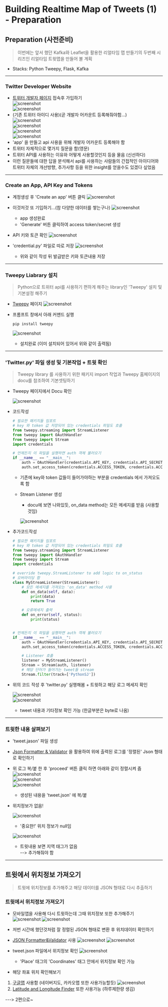 # Building Realtime Map of Tweets (1) - Preparation

## Preparation (사전준비)
> 이번에는 앞서 했던 Kafka와 Leaflet을 활용한 리얼타임 맵 만들기의 두번째 시리즈인 리얼타임 트윗맵을 만들어 볼 계획
* Stacks: Python Tweepy, Flask, Kafka

---

### Twitter Developer Website
- [트위터 개발자 페이지](https://developer.twitter.com/) 접속후 가입하기      
![screenshot](RMT_img/screenshot01.png)    
![screenshot](RMT_img/screenshot02.png)   
- (기존 트위터 아이디 사용)(곧 개발자 어카운트 등록해줘야함...)   
![screenshot](RMT_img/screenshot03.png)    
![screenshot](RMT_img/screenshot04.png)     
![screenshot](RMT_img/screenshot05.png)    
![screenshot](RMT_img/screenshot06.png)   
- 'app' 을 만들고 api 사용을 위해 개발자 어카운트 등록해야 함
- 트위터 자체적으로 몇가지 질문을 함(영문)
- 트위터 API를 사용하는 이유와 어떻게 사용할것인지 등을 물음 (신선하다)
- 이런 질문들에 대한 답을 분석해서 api를 사용하는 사람들의 간접적인 아이디어와 트위터 자체의 개선방향, 추가사항 등을 위한 insight를 얻을수도 있겠다 싶었음
---
### Create an App, API Key and Tokens
- 계정생성 후 'Create an app' 버튼 클릭
![screenshot](RMT_img/screenshot07.png)
- 이것저것 또 기입하기...(참 다양한 데이터를 쌓는구나)
![screenshot](RMT_img/screenshot08.png)   
  - app 생성완료
  - 'Generate' 버튼 클릭하여 access token/secret 생성

- API 키와 토큰 확인
![screenshot](RMT_img/screenshot09.png)     
- 'credential.py' 파일로 따로 저장
![screenshot](RMT_img/screenshot10.png)     
  - 위와 같이 작성 뒤 발급받은 키와 토큰내용 저장
---

### Tweepy Liabrary 설치
> Python으로 트위터 api를 사용하기 편하게 해주는 library인 'Tweepy' 설치 및 기본설정 해주기

- [Tweepy](https://www.tweepy.org/) 페이지
![screenshot](RMT_img/screenshot11.png)       

- 프롬프트 창에서 아래 커맨드 실행
  ```linux
  pip install tweepy
  ```
  ![screenshot](RMT_img/screenshot12.png)          
  - 설치완료 (이미 설치되어 있어서 위와 같이 출력됨)

---
### 'Twitter.py' 파일 생성 및 기본작업 + 트윗 확인
> Tweepy library 를 사용하기 위한 패키지 import 작업과 Tweepy 홈페이지의 docu를 참조하여 기본셋팅하기

- Tweepy 페이지에서 Docu 확인   
   
  ![screenshot](RMT_img/screenshot13.png)          

- 코드작성
    ```python
    # 필요한 패키지들 임포트
    # key 와 token 값 저장되어 있는 credentials 파일도 호출
    from tweepy.streaming import StreamListener
    from tweepy import OAuthHandler
    from tweepy import Stream
    import credentials

    # 언제든지 이 파일을 실행하면 auth 객체 불러오기
    if __name__ == "__main__":    
        auth = OAuthHandler(credentials.API_KEY, credentials.API_SECRET_KEY )
        auth.set_access_token(credentials.ACCESS_TOKEN, credentials.ACCESS_TOKEN_SECRET)
    ```
    - 기존에 key와 token 값들이 들어가야하는 부분을 credentials 에서 가져오도록 함

  - Stream Listener 생성   
    - docu에 보면 나와있듯, on_data method는 모든 메세지를 받음 (사용할것임)

    ![screenshot](RMT_img/screenshot14.png)      

- 추가코드작성
  ```python
  # 필요한 패키지들 임포트
  # key 와 token 값 저장되어 있는 credentials 파일도 호출
  from tweepy.streaming import StreamListener
  from tweepy import OAuthHandler
  from tweepy import Stream
  import credentials

  # override tweepy.StreamListener to add logic to on_status
  # 오버라이딩 함
  class MyStreamListener(StreamListener):
      # 모든 메세지를 가져오는 'on_data' method 사용
      def on_data(self, data):
          print(data)
          return True

      # 오류메세지 출력
      def on_error(self, status):
          print(status)


  # 언제든지 이 파일을 실행하면 auth 객체 불러오기
  if __name__ == "__main__":    
      auth = OAuthHandler(credentials.API_KEY, credentials.API_SECRET_KEY )
      auth.set_access_token(credentials.ACCESS_TOKEN, credentials.ACCESS_TOKEN_SECRET)

      # Listener 호출
      listener = MyStreamListener()
      Stream = Stream(auth, listener)
      # 해당 단어가 들어가는 tweet들 stream
      Stream.filter(track=['PythonSJ'])
  ```

- 위의 코드 작성 후 'twitter.py' 실행해봄 + 트윗하고 해당 로그 메세지 확인

  ![screenshot](RMT_img/screenshot16.png)          
  ![screenshot](RMT_img/screenshot15.png)          
  - tweet 내용과 기타정보 확인 가능 (한글부분은 byte로 나옴)

---

### 트윗한 내용 살펴보기
- 'tweet.jason' 파일 생성
- [Json Formatter & Validator](https://jsonformatter.curiousconcept.com/) 을 활용하여 위에 출력된 로그를 '정렬된' Json 형태로 확인하기
- 위 로그 복/붙 한 후 'proceed' 버튼 클릭 하면 아래와 같이 정렬시켜 줌
  ![screenshot](RMT_img/screenshot17.png)          
  ![screenshot](RMT_img/screenshot18.png)          
  ![screenshot](RMT_img/screenshot19.png)          
  - 생성된 내용을 'tweet.json' 에 복/붙

- 위치정보가 없음!   

  ![screenshot](RMT_img/screenshot20.png)       
  - '중요한!' 위치 정보가 null임   
  
  ![screenshot](RMT_img/screenshot16.png)       
    - 트윗내용 보면 지역 태그가 없음    
  --> 추가해줘야 함

---

## 트윗에서 위치정보 가져오기
> 트윗에 위치정보를 추가해주고 해당 데이터를 JSON 형태로 다시 추출하기

### 트윗에서 위치정보 가져오기
- 모바일앱을 사용해 다시 트윗하는데 그때 위치정보 또한 추가해주기   
![screenshot](RMT_img/screenshot21.png)
![screenshot](RMT_img/screenshot22.png)

- 저번 시간에 했던것처럼 잘 정렬된 JSON 형태로 변환 후 위치데이터 확인하기

- [JSON Formatter&Validator](https://jsonformatter.curiousconcept.com/) 사용
  ![screenshot](RMT_img/screenshot23.png)
  ![screenshot](RMT_img/screenshot24.png)

- tweet.json 파일에서 위치정보 확인
  ![screenshot](RMT_img/screenshot25.png)   
  - 'Place' 태그의 'Coordinates' 태그 안에서 위치정보 확인 가능

- 해당 좌표 위치 확인해보기
1. [구글맵](https://www.google.co.kr/maps) 사용함 (네이버지도, 카카오맵 또한 사용가능할듯)
    ![screenshot](RMT_img/screenshot26.png)   
2. [Latitude and Longitude Finder](https://www.latlong.net/Show-Latitude-Longitude.html) 또한 사용가능 (하루제한량 생김)
  

---> 2편으로~